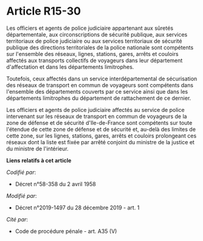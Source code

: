 # Article R15-30

Les officiers et agents de police judiciaire appartenant aux sûretés départementale, aux circonscriptions de sécurité
publique, aux services territoriaux de police judiciaire ou aux services territoriaux de sécurité publique des directions
territoriales de la police nationale sont compétents sur l'ensemble des réseaux, lignes, stations, gares, arrêts et couloirs
affectés aux transports collectifs de voyageurs dans leur département d'affectation et dans les départements limitrophes.

Toutefois, ceux affectés dans un service interdépartemental de sécurisation des réseaux de transport en commun de voyageurs
sont compétents dans l'ensemble des départements couverts par ce service ainsi que dans les départements limitrophes du
département de rattachement de ce dernier.

Les officiers et agents de police judiciaire affectés au service de police intervenant sur les réseaux de transport en commun
de voyageurs de la zone de défense et de sécurité d'Ile-de-France sont compétents sur toute l'étendue de cette zone de
défense et de sécurité et, au-delà des limites de cette zone, sur les lignes, stations, gares, arrêts et couloirs prolongeant
ces réseaux dont la liste est fixée par arrêté conjoint du ministre de la justice et du ministre de l'intérieur.

**Liens relatifs à cet article**

_Codifié par_:

  - Décret n°58-358 du 2 avril 1958

_Modifié par_:

  - Décret n°2019-1497 du 28 décembre 2019 - art. 1

_Cité par_:

  - Code de procédure pénale - art. A35 (V)

